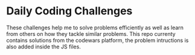 # Daily Coding Challenges

These challenges help me to solve problems efficiently as well as learn from others on how they tackle similar problems. This repo currenty contains solutions from the codewars platform, the problem intructions is also added inside the JS files.
